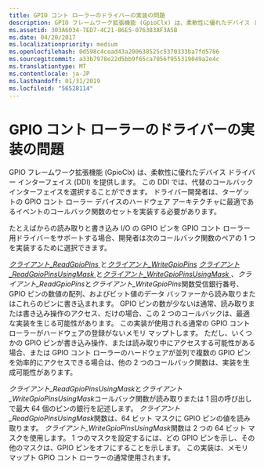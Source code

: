 ```yaml
---
title: GPIO コント ローラーのドライバーの実装の問題
description: GPIO フレームワーク拡張機能 (GpioClx) は、柔軟性に優れたデバイス ドライバー インターフェイス (DDI) を提供します。
ms.assetid: 303A6034-7ED7-4C21-86E5-076383AF3A5B
ms.date: 04/20/2017
ms.localizationpriority: medium
ms.openlocfilehash: 0d598c4cead43a200638525c5370333ba7fd5786
ms.sourcegitcommit: a33b7978e22d5bb9f65ca7056f955319049a2e4c
ms.translationtype: MT
ms.contentlocale: ja-JP
ms.lasthandoff: 01/31/2019
ms.locfileid: "56528114"
---
```

# <a name="implementation-issues-for-gpio-controller-drivers"></a>GPIO コント ローラーのドライバーの実装の問題


GPIO フレームワーク拡張機能 (GpioClx) は、柔軟性に優れたデバイス ドライバー インターフェイス (DDI) を提供します。 この DDI では、代替のコールバック インターフェイスを選択することができます。 ドライバー開発者は、ターゲットの GPIO コント ローラー デバイスのハードウェア アーキテクチャに最適であるイベントのコールバック関数のセットを実装する必要があります。

たとえばからの読み取りと書き込み I/O の GPIO ピンを GPIO コント ローラー用ドライバーをサポートする場合、開発者は次のコールバック関数のペアの 1 つを実装するために選択できます。

[*クライアント\_ReadGpioPins* ](https://msdn.microsoft.com/library/windows/hardware/hh439404)と[*クライアント\_WriteGpioPins*](https://msdn.microsoft.com/library/windows/hardware/hh439439)
[*クライアント\_ReadGpioPinsUsingMask* ](https://msdn.microsoft.com/library/windows/hardware/hh439406)と[*クライアント\_WriteGpioPinsUsingMask* ](https://msdn.microsoft.com/library/windows/hardware/hh439445) 、*クライアント\_ReadGpioPins*と*クライアント\_WriteGpioPins*関数受信銀行番号、GPIO ピンの数値の配列、およびビット値のデータ バッファーから読み取りまたはこれらのピンに書き込まれます。 GPIO ピンの数が少ないは通常、読み取りまたは書き込み操作のアクセス、だけの場合、この 2 つのコールバックは、最適な実装を生じる可能性があります。 この実装が使用される通常の GPIO コント ローラーがハードウェアの登録がないメモリ マップトします。 ただし、いくつかの GPIO ピンが書き込み操作、または読み取り中にアクセスする可能性がある場合、または GPIO コント ローラーのハードウェアが並列で複数の GPIO ピンを効率的にアクセスできる場合は、他の 2 つのコールバック関数は、実装を生成可能性があります。

*クライアント\_ReadGpioPinsUsingMask*と*クライアント\_WriteGpioPinsUsingMask*コールバック関数が読み取りまたは 1 回の呼び出しで最大 64 個のピンの銀行を記述します。 *クライアント\_ReadGpioPinsUsingMask*関数は、64 ビット マスクに GPIO ピンの値を読み取ります。 *クライアント\_WriteGpioPinsUsingMask*関数は 2 つの 64 ビット マスクを使用します。 1 つのマスクを設定するには、どの GPIO ピンを示し、その他のマスクは、GPIO ピンをオフにすることを示します。 この実装は、メモリ マップト GPIO コント ローラーの通常使用されます。

 

 




